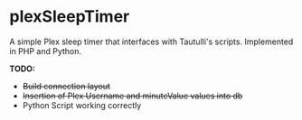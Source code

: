 # plexSleepTimer
A simple Plex sleep timer that interfaces with Tautulli's scripts. Implemented in PHP and Python.

**TODO:**
- ~~Build connection layout~~
- ~~Insertion of Plex Username and minuteValue values into db~~
- Python Script working correctly
